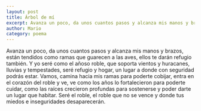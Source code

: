 ```yaml
---
layout: post
title: Árbol de mí
excerpt: Avanza un poco, da unos cuantos pasos y alcanza mis manos y brazos, está  tendidos  como ramas que guarecen a las aves, ellos te darán refugio también.
author: Mario
category: poema
---
```


Avanza un poco, da unos cuantos pasos y alcanza mis manos y brazos, están tendidos como ramas que guarecen a las aves, ellos te darán refugio también. Y yo seré como el añoso roble, que soporta vientos y huracanes, lluvias y tempestades, seré refugio y hogar, un lugar a donde con seguridad podrás estar.
Vamos, camina hacia mis ramas para  poderte cobijar, entra en el corazón del roble y ve, ve como los años lo fortalecieron para poderte cuidar, como las raíces crecieron profundas para sostenerse y poder darte un lugar que habitar. Seré el roble, el roble que no se vence y donde tus miedos e inseguridades desaparecerán. 
